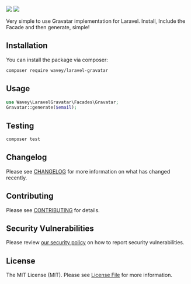 [<img src="https://wavey.group/images/laravel-gravatar.jpg" />](https://wavey.group)
[<img src="https://wavey.group/images/Ukraine.gif" />](https://ukraine.wavey.group)

Very simple to use Gravatar implementation for Laravel. Install, Include the Facade and then generate, simple!
## Installation

You can install the package via composer:

```bash
composer require wavey/laravel-gravatar
```

## Usage

```php
use Wavey\LaravelGravatar\Facades\Gravatar;
Gravatar::generate($email);
```

## Testing

```bash
composer test
```

## Changelog

Please see [CHANGELOG](CHANGELOG.md) for more information on what has changed recently.

## Contributing

Please see [CONTRIBUTING](.github/CONTRIBUTING.md) for details.

## Security Vulnerabilities

Please review [our security policy](../../security/policy) on how to report security vulnerabilities.

## License

The MIT License (MIT). Please see [License File](LICENSE.md) for more information.

